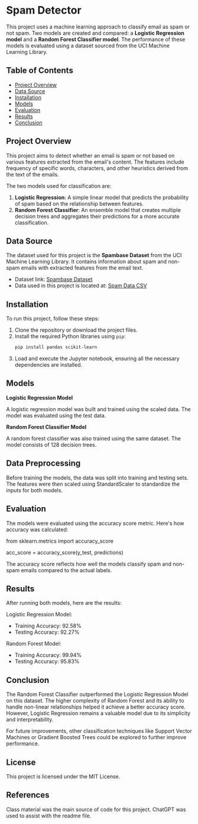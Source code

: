 # Spam Detector

This project uses a machine learning approach to classify email as spam or not spam. Two models are created and compared: a **Logistic Regression model** and a **Random Forest Classifier model**. The performance of these models is evaluated using a dataset sourced from the UCI Machine Learning Library.

## Table of Contents

- [Project Overview](#project-overview)
- [Data Source](#data-source)
- [Installation](#installation)
- [Models](#models)
- [Evaluation](#evaluation)
- [Results](#results)
- [Conclusion](#conclusion)

## Project Overview

This project aims to detect whether an email is spam or not based on various features extracted from the email's content. The features include frequency of specific words, characters, and other heuristics derived from the text of the emails.

The two models used for classification are:
1. **Logistic Regression**: A simple linear model that predicts the probability of spam based on the relationship between features.
2. **Random Forest Classifier**: An ensemble model that creates multiple decision trees and aggregates their predictions for a more accurate classification.

## Data Source

The dataset used for this project is the **Spambase Dataset** from the UCI Machine Learning Library. It contains information about spam and non-spam emails with extracted features from the email text.

- Dataset link: [Spambase Dataset](https://archive.ics.uci.edu/dataset/94/spambase)
- Data used in this project is located at: [Spam Data CSV](https://static.bc-edx.com/ai/ail-v-1-0/m13/challenge/spam-data.csv)

## Installation

To run this project, follow these steps:

1. Clone the repository or download the project files.
2. Install the required Python libraries using `pip`:
   ```bash
   pip install pandas scikit-learn
3. Load and execute the Jupyter notebook, ensuring all the necessary dependencies are installed.

## Models
**Logistic Regression Model**

A logistic regression model was built and trained using the scaled data. The model was evaluated using the test data.

**Random Forest Classifier Model**

A random forest classifier was also trained using the same dataset. The model consists of 128 decision trees.

## Data Preprocessing

Before training the models, the data was split into training and testing sets. The features were then scaled using StandardScaler to standardize the inputs for both models.

## Evaluation

The models were evaluated using the accuracy score metric. 
Here's how accuracy was calculated:

from sklearn.metrics import accuracy_score

acc_score = accuracy_score(y_test, predictions)

The accuracy score reflects how well the models classify spam and non-spam emails compared to the actual labels.

## Results
After running both models, here are the results:

Logistic Regression Model:
- Training Accuracy: 92.58%
- Testing Accuracy: 92.27%

Random Forest Model:
- Training Accuracy: 99.94%
- Testing Accuracy: 95.83%
## Conclusion
The Random Forest Classifier outperformed the Logistic Regression Model on this dataset. The higher complexity of Random Forest and its ability to handle non-linear relationships helped it achieve a better accuracy score. However, Logistic Regression remains a valuable model due to its simplicity and interpretability.

For future improvements, other classification techniques like Support Vector Machines or Gradient Boosted Trees could be explored to further improve performance.

## License
This project is licensed under the MIT License.

## References
Class material was the main source of code for this project. ChatGPT was used to assist with the readme file.
